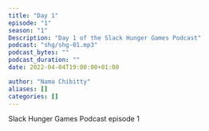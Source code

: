 ```yaml
---
title: "Day 1"
episode: "1"
season: "1"
Description: "Day 1 of the Slack Hunger Games Podcast"
podcast: "shg/shg-01.mp3"
podcast_bytes: ""
podcast_duration: ""
date: 2022-04-04T19:00:00+01:00

author: "Nama Chibitty"
aliases: []
categories: []
---
```


Slack Hunger Games Podcast episode 1